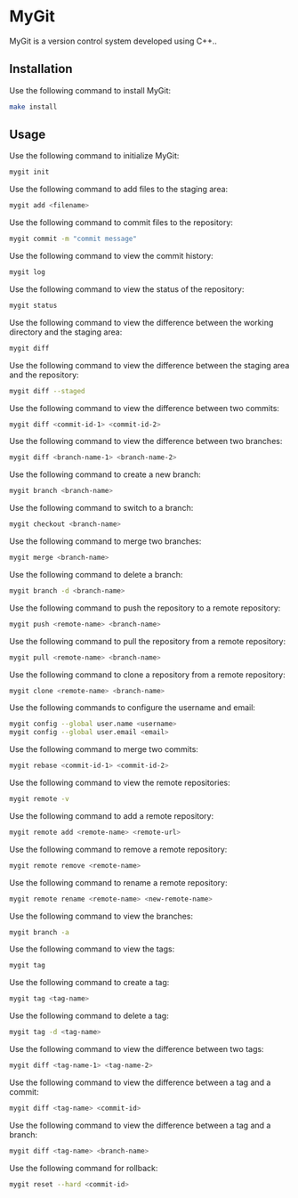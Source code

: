 # MyGit
MyGit is a version control system developed using C++..
## Installation
Use the following command to install MyGit:
```bash
make install
```
## Usage
Use the following command to initialize MyGit:
```bash
mygit init
```
Use the following command to add files to the staging area:
```bash
mygit add <filename>
```
Use the following command to commit files to the repository:
```bash
mygit commit -m "commit message"
```
Use the following command to view the commit history:
```bash
mygit log
```
Use the following command to view the status of the repository:
```bash
mygit status
```
Use the following command to view the difference between the working directory and the staging area:
```bash
mygit diff
```
Use the following command to view the difference between the staging area and the repository:
```bash
mygit diff --staged
```
Use the following command to view the difference between two commits:
```bash
mygit diff <commit-id-1> <commit-id-2>
```
Use the following command to view the difference between two branches:
```bash
mygit diff <branch-name-1> <branch-name-2>
```
Use the following command to create a new branch:
```bash
mygit branch <branch-name>
```
Use the following command to switch to a branch:
```bash
mygit checkout <branch-name>
```
Use the following command to merge two branches:
```bash
mygit merge <branch-name>
```
Use the following command to delete a branch:
```bash
mygit branch -d <branch-name>
```
Use the following command to push the repository to a remote repository:
```bash
mygit push <remote-name> <branch-name>
```
Use the following command to pull the repository from a remote repository:
```bash
mygit pull <remote-name> <branch-name>
```
Use the following command to clone a repository from a remote repository:
```bash
mygit clone <remote-name> <branch-name>
```
Use the following commands to configure the username and email:
```bash
mygit config --global user.name <username>
mygit config --global user.email <email>
```
Use the following command to merge two commits:
```bash
mygit rebase <commit-id-1> <commit-id-2>
```
Use the following command to view the remote repositories:
```bash
mygit remote -v
```
Use the following command to add a remote repository:
```bash
mygit remote add <remote-name> <remote-url>
```
Use the following command to remove a remote repository:
```bash
mygit remote remove <remote-name>
```
Use the following command to rename a remote repository:
```bash
mygit remote rename <remote-name> <new-remote-name>
```
Use the following command to view the branches:
```bash
mygit branch -a
```
Use the following command to view the tags:
```bash
mygit tag
```
Use the following command to create a tag:
```bash
mygit tag <tag-name>
```
Use the following command to delete a tag:
```bash
mygit tag -d <tag-name>
```
Use the following command to view the difference between two tags:
```bash
mygit diff <tag-name-1> <tag-name-2>
```
Use the following command to view the difference between a tag and a commit:
```bash
mygit diff <tag-name> <commit-id>
```
Use the following command to view the difference between a tag and a branch:
```bash
mygit diff <tag-name> <branch-name>
```
Use the following command for rollback:
```bash
mygit reset --hard <commit-id>
```
